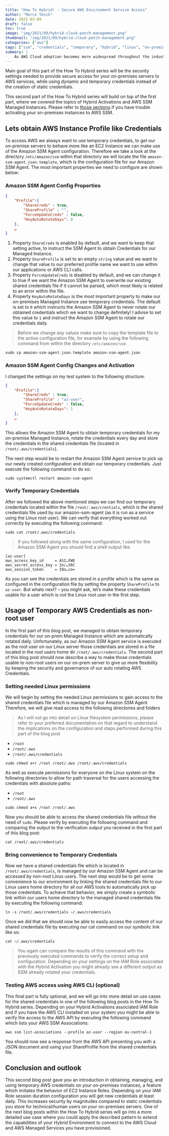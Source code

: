 ```yaml
---
title: "How To Hybrid! - Secure AWS Environment Service Access"
author: "Marco Tesch"
date: 2022-02-09
draft: false
toc: true
image: "img/2021/09/hybrid-cloud-patch-management.png"
thumbnail: "img/2021/09/hybrid-cloud-patch-management.png"
categories: ["aws"]
tags: ["ssm", "credentials", "temporary", "hybrid", "linux", "on-premises", "ubuntu", "systems-manager", "aws", "activations", "advanced", "level-100", "level-200"]
summary: |
    As AWS Cloud adoption becomes more widespread throughout the industries, challenges arise how to govern IT resource usage and implement a coherent management for systems across on-premises and the AWS Cloud. This blog post gives insights in how the AWS offered Systems Manager capabilities could be extended from the cloud environment to your hybrid and on-premises environments.
---
```


Main goal of this part of the How To Hybrid series will be the security settings needed to provide secure access for your on-premises servers to AWS services, while using dynamic and temporary credentials instead of the creation of static credentials.

This second part of the How To Hybrid series will build on top of the first part, where we covered the topics of Hybrid Activations and AWS SSM Managed Instances. Please refer to [those sections]( /2021/09/how-to-hybrid-aws-systems-manager-patch-management.html#steps-to-hybrid-patch-management) if you have trouble activating your on-premises instances to AWS SSM.

## Lets obtain AWS Instance Profile like Credentials

To access AWS we always want to use temporary credentials, to get our on-premise servers to behave more like an EC2 Instance we can make use of the Amazon SSM Agent configuration. Therefore we take a look at the directory `/etc/amazon/ssm` within that directory we will locate the file `amazon-ssm-agent.json.template`, which is the configuration file for our Amazon SSM Agent. The most important properties we need to configure are shown below:

### Amazon SSM Agent Config Properties

```json
{
    "Profile":{
        "ShareCreds" : true,
        "ShareProfile" : "",
        "ForceUpdateCreds" : false,
        "KeyAutoRotateDays": 0
    },
    …
}
```

1.	Property `ShareCreds` is enabled by default, and we want to keep that setting active, to instruct the SSM Agent to obtain Credentials for our Managed Instance.
2.	Property `ShareProfile` is set to an empty `string` value and we want to change that value to our preferred profile name we want to use within our applications or AWS CLI calls.
3.	Property `ForceUpdateCreds` is disabled by default, and we can change it to true if we want the Amazon SSM Agent to overwrite our existing shared credentials file if it cannot be parsed, which most likely is related to an error within the file.
4.	Property `KeyAutoRotateDays` is the most important property to make our on-premises Managed Instance use temporary credentials. The default is set to `0` which instructs the Amazon SSM Agent to never rotate our obtained credentials which we want to change definitely! I advise to set this value to `1` and instruct the Amazon SSM Agent to rotate our credentials daily.

> Before we change any values make sure to copy the template file to the active configuration file, for example by using the following command from within the directory `/etc/amazon/ssm`

```shell 
sudo cp amazon-ssm-agent.json.template amazon-ssm-agent.json 
```

### Amazon SSM Agent Config Changes and Activation

I changed the settings on my test system to the following structure:

```json
{
    "Profile":{
        "ShareCreds" : true,
        "ShareProfile" : "az-user",
        "ForceUpdateCreds" : false,
        "KeyAutoRotateDays": 1
    },
    …
}
```

This allows the Amazon SSM Agent to obtain temporary credentials for my on-premise Managed Instance, rotate the credentials every day and store the credentials in the shared credentials file (located in `/root/.aws/credentials`).

The next step would be to restart the Amazon SSM Agent service to pick up our newly created configuration and obtain our temporary credentials. Just execute the following command to do so:

```shell
sudo systemctl restart amazon-ssm-agent
```

### Verify Temporary Credentials

After we followed the above mentioned steps we can find our temporary credentials located within the file `/root/.aws/crentials`, which is the shared credentials file used by our amazon-ssm-agent (as it is run as a service using the Linux root user). We can verify that everything worked out correctly by executing the following command:

```shell
sudo cat /root/.aws/credentials
```

> If you followed along with the same configuration, I used for the Amazon SSM Agent you should find a shell output like 

```shell
[az-user]
aws_access_key_id     = ASI…FWE
aws_secret_access_key = 3n/…V8C
aws_session_token     = IQo…co=
```

As you can see the credentials are stored in a profile which is the same as configured in the configuration file by setting the property `ShareProfile` to `az-user`. But whats next? – you might ask, let’s make these credentials usable for a user which is not the Linux root user in the first step.

## Usage of Temporary AWS Credentials as non-root user

In the first part of this blog post, we managed to obtain temporary credentials for our on-prem Managed Instance which are automatically rotated daily. Unfortunately, as our Amazon SSM Agent service is executed as the root user on our Linux server those credentials are stored in a file located in the root users home dir `/root/.aws/credentials`. The second part of this blog post should now describe a way to make those credentials usable to non-root users on our on-prem server to give us more flexibility by keeping the security and governance of our auto rotating AWS Credentials.

### Setting needed Linux permissions

We will begin by setting the needed Linux permissions to gain access to the shared credentials file which is managed by our Amazon SSM Agent. Therefore, we will give read access to the following directories and folders

> As I will not go into detail on Linux filesystem permissions, please refer to your preferred documentation on that regard to understand the implications on the configuration and steps performed during this part of the blog post

-	`/root`
-	`/root/.aws`
-	`/root/.aws/credentials`

```shell
sudo chmod a+r /root /root/.aws /root/.aws/credentials
```

As well as execute permissions for everyone on the Linux system on the following directories to allow for path traversal for the users accessing the credentials with absolute paths:

-	`/root`
-	`/root/.aws`

```shell
sudo chmod a+x /root /root/.aws
```
Now you should be able to access the shared credentials file without the need of `sudo`. Please verify by executing the following command and comparing the output to the verification output you received in the first part of this blog post:

```shell
cat /root/.aws/credentials
```

### Bring convenience to Temporary Credentials

Now we have a shared credentials file which is located in `/root/.aws/credentials`, is managed by our Amazon SSM Agent and can be accessed by non-root Linux users. The next step would be to get some convenience to our environment by linking the shared credentials file to our Linux users home directory for all our AWS tools to automatically pick up those credentials. To achieve that behavior, we simply create a symbolic link within our users home directory to the managed shared credentials file by executing the following command:

```shell
ln -s /root/.aws/credentials ~/.aws/credentials
```

Once we did that we should now be able to easily access the content of our shared credentials file by executing our cat command on our symbolic link like so:

```shell
cat ~/.aws/credentials
```

> You again can compare the results of this command with the previously executed commands to verify the correct setup and configuration. Depending on your settings on the IAM Role associated with the Hybrid Activation you might already see a different output as SSM already rotated your credentials.

### Testing AWS access using AWS CLI (optional)

This final part is fully optional, and we will go into more detail on use cases for the shared credentials in one of the following blog posts in the How To Hybrid series. Depending on your Hybrid Activations associated IAM Role and if you have the AWS CLI installed on your system you might be able to verify the access to the AWS API by executing the following command which lists your AWS SSM Associations:

```shell
aws ssm list-associations --profile az-user --region eu-central-1
```

You should now see a response from the AWS API presenting you with a JSON document and using your ShareProfile from the shared credentials file.

## Conclusion and outlook

This second blog post gave you an introduction in obtaining, managing, and using temporary AWS credentials on your on-premises instances, a feature which imitates the behavior of EC2 Instance Roles. Depending on your IAM Role session duration configuration you will get new credentials at least daily. This increases security by magnitudes compared to static credentials you store for technical/human users on your on-premises servers. One of the next blog posts within the How To Hybrid series will go into a more detailed use case where you could apply the described pattern to extend the capabilities of your Hybrid Environment to connect to the AWS Cloud and AWS Managed Services you have provisioned.
